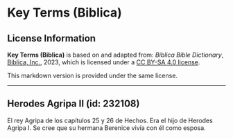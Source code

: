 # Key Terms (Biblica)

## License Information

**Key Terms (Biblica)** is based on and adapted from: _Biblica Bible Dictionary_, [Biblica, Inc.](https://www.biblica.com/), 2023, which is licensed under a [CC BY-SA 4.0 license](https://creativecommons.org/licenses/by-sa/4.0/legalcode.en).

This markdown version is provided under the same license.



--------------------------------

## Herodes Agripa II (id: 232108)

El rey Agripa de los capítulos 25 y 26 de Hechos. Era el hijo de Herodes Agripa I. Se cree que su hermana Berenice vivía con él como esposa.


